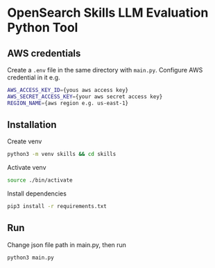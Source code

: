# OpenSearch Skills LLM Evaluation Python Tool
## AWS credentials
Create a `.env` file in the same directory with `main.py`. Configure AWS credential in it e.g.
```bash
AWS_ACCESS_KEY_ID={yous aws access key}
AWS_SECRET_ACCESS_KEY={your aws secret access key}
REGION_NAME={aws region e.g. us-east-1}
```
## Installation
Create venv
```bash
python3 -m venv skills && cd skills
```
Activate venv
```bash
source ./bin/activate
```
Install dependencies
```bash
pip3 install -r requirements.txt
```
## Run
Change json file path in main.py, then run
```bash
python3 main.py
```

